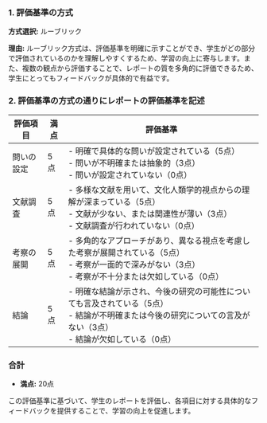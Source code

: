 ### 1. 評価基準の方式
**方式選択:** ルーブリック

**理由:** ルーブリック方式は、評価基準を明確に示すことができ、学生がどの部分で評価されているのかを理解しやすくするため、学習の向上に寄与します。また、複数の観点から評価することで、レポートの質を多角的に評価できるため、学生にとってもフィードバックが具体的で有益です。

### 2. 評価基準の方式の通りにレポートの評価基準を記述

| 評価項目               | 満点 | 評価基準                                                                                     |
|------------------------|------|----------------------------------------------------------------------------------------------|
| 問いの設定             | 5点  | - 明確で具体的な問いが設定されている（5点）<br>- 問いが不明確または抽象的（3点）<br>- 問いが設定されていない（0点） |
| 文献調査               | 5点  | - 多様な文献を用いて、文化人類学的視点からの理解が深まっている（5点）<br>- 文献が少ない、または関連性が薄い（3点）<br>- 文献調査が行われていない（0点） |
| 考察の展開             | 5点  | - 多角的なアプローチがあり、異なる視点を考慮した考察が展開されている（5点）<br>- 考察が一面的で深みがない（3点）<br>- 考察が不十分または欠如している（0点） |
| 結論                   | 5点  | - 明確な結論が示され、今後の研究の可能性についても言及されている（5点）<br>- 結論が不明確または今後の研究についての言及がない（3点）<br>- 結論が欠如している（0点） |

### 合計
- **満点:** 20点

この評価基準に基づいて、学生のレポートを評価し、各項目に対する具体的なフィードバックを提供することで、学習の向上を促進します。